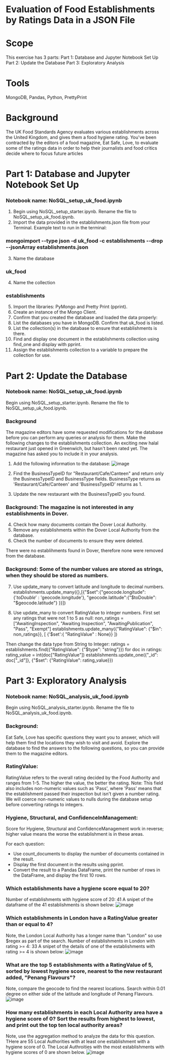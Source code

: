 # Evaluation of Food Establishments by Ratings Data in a JSON File

# Scope
This exercise has 3 parts:
Part 1: Database and Jupyter Notebook Set Up
Part 2: Update the Database
Part 3: Exploratory Analysis

# Tools 
MongoDB, Pandas, Python, PrettyPrint

# Background  

The UK Food Standards Agency evaluates various establishments across the United Kingdom, and gives them a food hygiene rating. You've been contracted by the editors of a food magazine, Eat Safe, Love, to evaluate some of the ratings data in order to help their journalists and food critics decide where to focus future articles

# Part 1: Database and Jupyter Notebook Set Up
### Notebook name: NoSQL_setup_uk_food.ipynb
1. Begin using NoSQL_setup_starter.ipynb.  Rename the file to NoSQL_setup_uk_food.ipynb.
2. Import the data provided in the establishments.json file from your Terminal. 
Example text to run in the terminal:  
### mongoimport --type json -d uk_food -c establishments --drop --jsonArray establishments.json
3. Name the database 
### uk_food
4. Name the collection 
### establishments
5. Import the libraries: PyMongo and Pretty Print (pprint).
6. Create an instance of the Mongo Client.
7. Confirm that you created the database and loaded the data properly:
8. List the databases you have in MongoDB. Confirm that uk_food is listed.
9. List the collection(s) in the database to ensure that establishments is there.
10. Find and display one document in the establishments collection using find_one and display with pprint.
11. Assign the establishments collection to a variable to prepare the collection for use.

# Part 2: Update the Database
### Notebook name: NoSQL_setup_uk_food.ipynb
Begin using NoSQL_setup_starter.ipynb.  Rename the file to NoSQL_setup_uk_food.ipynb.

### Background
The magazine editors have some requested modifications for the database before you can perform any queries or analysis for them. Make the following changes to the establishments collection.  An exciting new halal restaurant just opened in Greenwich, but hasn't been rated yet. The magazine has asked you to include it in your analysis. 
1. Add the following information to the database:
![image](https://github.com/CMccormick0003/nosql-challenge/assets/120672518/37e0940f-ba42-4841-b26c-6749df126a17)

2. Find the BusinessTypeID for "Restaurant/Cafe/Canteen" and return only the BusinessTypeID and BusinessType fields.
BusinessType returns as 'Restaurant/Cafe/Canteen' and 'BusinessTypeID' returns as 1.

3. Update the new restaurant with the BusinessTypeID you found.

### Background:  The magazine is not interested in any establishments in Dover.
4. Check how many documents contain the Dover Local Authority. 
5. Remove any establishments within the Dover Local Authority from the database.
6. Check the number of documents to ensure they were deleted.

There were no establihments found in Dover, therefore none were removed from the database.

### Background:  Some of the number values are stored as strings, when they should be stored as numbers.
7. Use update_many to convert latitude and longitude to decimal numbers.
establishments.update_many({},[{"$set":{"geocode.longitude":{'$toDouble': '$geocode.longitude'},
                                        "geocode.latitude":{"$toDouble": "$geocode.latitude"} 
                                       }}])

8. Use update_many to convert RatingValue to integer numbers.
First set any ratings that were not 1 to 5 as null:
non_ratings = ["AwaitingInspection", "Awaiting Inspection", "AwaitingPublication", "Pass", "Exempt"]
establishments.update_many({"RatingValue": {"$in": non_ratings}}, [ {'$set':{ "RatingValue" : None}} ])

Then change the data type from String to Integer:
ratings = establishments.find({"RatingValue": {"$type": "string"}})
for doc in ratings:
    rating_value = int(doc["RatingValue"])
    establishments.update_one({"_id": doc["_id"]}, {"$set": {"RatingValue": rating_value}})
    
# Part 3: Exploratory Analysis
### Notebook name: NoSQL_analysis_uk_food.ipynb
Begin using NoSQL_analysis_starter.ipynb.  Rename the file to NoSQL_analysis_uk_food.ipynb.

### Background:
Eat Safe, Love has specific questions they want you to answer, which will help them find the locations they wish to visit and avoid.  Explore the database to find the answers to the following questions, so you can provide them to the magazine editors.

### RatingValue: 
RatingValue refers to the overall rating decided by the Food Authority and ranges from 1-5. The higher the value, the better the rating.
Note: This field also includes non-numeric values such as 'Pass', where 'Pass' means that the establishment passed their inspection but isn't given a number rating. We will coerce non-numeric values to nulls during the database setup before converting ratings to integers.
### Hygiene, Structural, and ConfidenceInManagement: 
Score for Hygiene, Structural and ConfidenceManagement work in reverse; higher value means the worse the establishment is in these areas.

For each question:
- Use count_documents to display the number of documents contained in the result.
- Display the first document in the results using pprint.
- Convert the result to a Pandas DataFrame, print the number of rows in the DataFrame, and display the first 10 rows.

### Which establishments have a hygiene score equal to 20?
Number of establishments with hygiene score of 20:  41
A snipet of the dataframe of the 41 establishments is shown below:
![image](https://github.com/CMccormick0003/nosql-challenge/assets/120672518/09537b75-bd29-4170-a26a-f1f96d4d873d)

### Which establishments in London have a RatingValue greater than or equal to 4?
Note, the London Local Authority has a longer name than "London" so use $regex as part of the search.
Number of establishments in London with rating >= 4:   33
A snipet of the details of one of the establishments with rating >= 4 is shown below:
![image](https://github.com/CMccormick0003/nosql-challenge/assets/120672518/5b0c041a-0b81-4944-96f9-7e4a5effb533)

### What are the top 5 establishments with a RatingValue of 5, sorted by lowest hygiene score, nearest to the new restaurant added, "Penang Flavours"?
Note, compare the geocode to find the nearest locations. Search within 0.01 degree on either side of the latitude and longitude of Penang Flavours.
![image](https://github.com/CMccormick0003/nosql-challenge/assets/120672518/823c293c-2bb0-4326-8a46-3881a7d13991)

### How many establishments in each Local Authority area have a hygiene score of 0? Sort the results from highest to lowest, and print out the top ten local authority areas?
Note, use the aggregation method to analyze the data for this question.
THere are 55 Local Authorities with at least one establishment with a hygiene score of 0.  The Local Authroities with the most establishments with hygiene scores of 0 are shown below.
![image](https://github.com/CMccormick0003/nosql-challenge/assets/120672518/1a231c8c-aaaf-4007-bd4c-0c03dccf107f)

